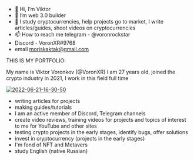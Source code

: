 - 👋 Hi, I’m Viktor 
- 👀 I’m web 3.0 builder
- 🌱 I study cryptocurrencies, help projects go to market, I write articles/guides, shoot videos on cryptocurrencies
- 📫 How to reach me telegram - @voronrockstar
- Discord - VoronXR#9768
- email moriskaktak@gmail.com

THIS IS MY PORTFOLIO:

My name is Viktor Voronkov (@VoronXR) I am 27 years old, joined the crypto industry in 2021, I work in this field full time

<a href="https://ibb.co/2S5r2Dt"><img src="https://i.ibb.co/RN7Knx0/2022-06-21-16-30-50.jpg" alt="2022-06-21-16-30-50" border="0"></a>

- writing articles for projects
- making guides/tutorials
- I am an active member of Discord, Telegram channels
- create video reviews, training videos for projects and topics of interest to me for YouTube and other sites
- testing crypto projects in the early stages, identify bugs, offer solutions
- invest in cryptocurrency (projects in the early stages)
- I'm fond of NFT and Metavers
- study English (native Russian)


<!---
Voronxr/Voronxr is a ✨ special ✨ repository because its `README.md` (this file) appears on your GitHub profile.
You can click the Preview link to take a look at your changes.
--->
